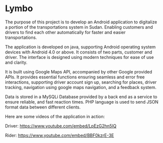 # Lymbo

The purpose of this project is to develop an Android application to digitalize a portion of the transportations system in Sudan. Enabling customers and drivers to find each other automatically for faster and easier transportations. 


The application is developed on java, supporting Android operating system devices with Android 4.0 or above. It consists of two parts, customer and driver. The interface is designed using modern techniques for ease of use and clarity. 


It is built using Google Maps API, accompanied by other Google provided APIs. It provides essential functions ensuring seamless and error free interactions, supporting driver account sign up, searching for places, driver tracking, navigation using google maps navigation, and a feedback system. 


Data is stored in a MySQLi Database provided by a back end as a service to ensure reliable, and fast reaction times. PHP language is used to send JSON format data between different clients.  

Here are some videos of the application in action:

Driver:
https://www.youtube.com/embed/LpEzG2hn5lQ



Rider: 
https://www.youtube.com/embed/BBF0kzrE-3E
